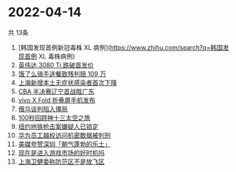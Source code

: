 # 2022-04-14
  共 13条

  <!-- BEGIN -->
  <!-- 最后更新时间:Thu Apr 14 2022 07:12:47 GMT+0000 (Coordinated Universal Time) -->
  1. [韩国发现首例新冠毒株 XL 病例](https://www.zhihu.com/search?q=韩国发现首例 XL 毒株病例)
1. [英伟达 3080 Ti 跌破首发价](https://www.zhihu.com/search?q=英伟达3080Ti)
1. [饿了么骑手送餐致残判赔 109 万](https://www.zhihu.com/search?q=饿了么骑手)
1. [上海新增本土无症状感染者首次下降](https://www.zhihu.com/search?q=上海无症状感染者首次下降)
1. [CBA 半决赛辽宁首战胜广东](https://www.zhihu.com/search?q=CBA半决赛辽宁广东)
1. [vivo X Fold 折叠屏手机发布](https://www.zhihu.com/search?q=vivo折叠屏手机)
1. [俄乌谈判陷入僵局](https://www.zhihu.com/search?q=俄乌谈判)
1. [100秒回顾神十三太空之旅](https://www.zhihu.com/search?q=神十三回家)
1. [纽约地铁枪击案嫌疑人已锁定](https://www.zhihu.com/search?q=纽约地铁枪击案)
1. [华为员工越权访问机密数据被判刑](https://www.zhihu.com/search?q=华为员工)
1. [美媒夸赞深圳「朝气蓬勃的乐土」](https://www.zhihu.com/search?q=美媒夸赞深圳)
1. [现在是进入游戏市场的好时机吗](https://www.zhihu.com/search?q=游戏市场)
1. [上海卫健委称防范区不是放飞区](https://www.zhihu.com/search?q=上海卫健委发布会)
  <!-- END -->
  
